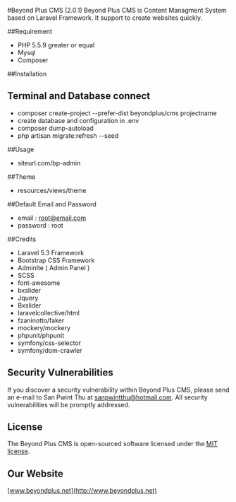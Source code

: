 #Beyond Plus CMS (2.0.1)
Beyond Plus CMS is Content Managment System based on Laravel Framework. It support to create websites quickly.

##Requirement

* PHP 5.5.9 greater or equal
* Mysql
* Composer

##Installation

## Terminal and Database connect

* composer create-project --prefer-dist beyondplus/cms projectname
* create database and configuration in .env
* composer dump-autoload
* php artisan migrate:refresh --seed

##Usage
* siteurl.com/bp-admin

##Theme
* resources/views/theme

##Default Email and Password
* email 	: root@email.com
* password	: root

##Credits
* Laravel 5.3 Framework
* Bootstrap CSS Framework
* Adminlte ( Admin Panel )
* SCSS
* font-awesome
* bxslider
* Jquery
* Bxslider
* laravelcollective/html
* fzaninotto/faker
* mockery/mockery
* phpunit/phpunit
* symfony/css-selector
* symfony/dom-crawler

## Security Vulnerabilities

If you discover a security vulnerability within Beyond Plus CMS, please send an e-mail to San Pwint Thu at sanpwintthu@hotmail.com. All security vulnerabilities will be promptly addressed.

## License

The Beyond Plus CMS is open-sourced software licensed under the [MIT license](http://opensource.org/licenses/MIT).

## Our Website

[www.beyondplus.net](http://www.beyondplus.net)

